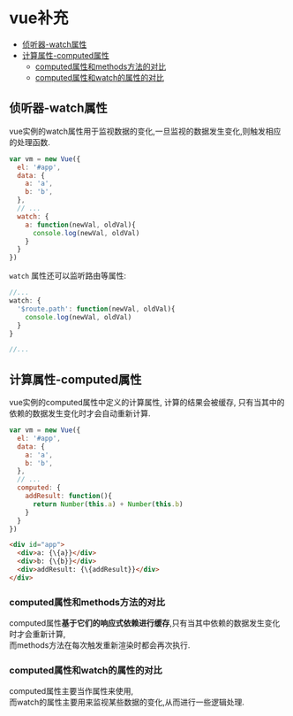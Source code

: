 # vue补充

- [侦听器-watch属性](#侦听器-watch属性)
- [计算属性-computed属性](#计算属性-computed属性)
  - [computed属性和methods方法的对比](#computed属性和methods方法的对比)
  - [computed属性和watch的属性的对比](#computed属性和watch的属性的对比)

## 侦听器-watch属性
vue实例的watch属性用于监视数据的变化,一旦监视的数据发生变化,则触发相应的处理函数.  
```js
var vm = new Vue({
  el: '#app',
  data: {
    a: 'a',
    b: 'b',
  },
  // ...
  watch: {
    a: function(newVal, oldVal){
      console.log(newVal, oldVal)
    }
  }
})
```
`watch` 属性还可以监听路由等属性:  
```js
//...
watch: {
  '$route.path': function(newVal, oldVal){
    console.log(newVal, oldVal)
  }
}

//...
```

## 计算属性-computed属性
vue实例的computed属性中定义的计算属性, 计算的结果会被缓存, 只有当其中的依赖的数据发生变化时才会自动重新计算.
```js
var vm = new Vue({
  el: '#app',
  data: {
    a: 'a',
    b: 'b',
  },
  // ...
  computed: {
    addResult: function(){
      return Number(this.a) + Number(this.b)
    }
  }
})
```
```html
<div id="app">
  <div>a: {\{a}}</div>
  <div>b: {\{b}}</div>
  <div>addResult: {\{addResult}}</div>
</div>
```
### computed属性和methods方法的对比
computed属性**基于它们的响应式依赖进行缓存**,只有当其中依赖的数据发生变化时才会重新计算,  
而methods方法在每次触发重新渲染时都会再次执行.  

### computed属性和watch的属性的对比
computed属性主要当作属性来使用,   
而watch的属性主要用来监视某些数据的变化,从而进行一些逻辑处理.